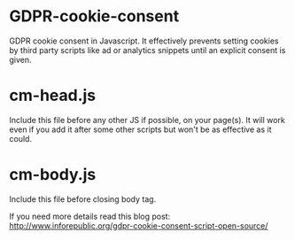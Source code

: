 # GDPR-cookie-consent
GDPR cookie consent in Javascript. It effectively prevents setting cookies by third party scripts like ad or analytics snippets until an explicit consent is given.

# cm-head.js
Include this file before any other JS if possible, on your page(s). It will work even if you add it after some other scripts but won't be as effective as it could.

# cm-body.js
Include this file before closing body tag.

If you need more details read this blog post: http://www.inforepublic.org/gdpr-cookie-consent-script-open-source/
